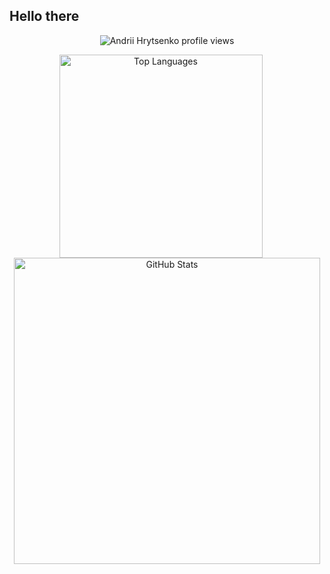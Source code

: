 ## Hello there 

<p align="center">
  <!-- Stats counter on top, centered -->
  <img src="https://u8views.com/api/v1/github/profiles/73461908/views/day-week-month-total-count.svg" alt="Andrii Hrytsenko profile views" />
</p>

<p align="center">
  <!-- Two charts side-by-side -->
  <img src="https://github-readme-stats.vercel.app/api/top-langs/?username=anryts&layout=compact&hide=jupyter%20notebook,bash,html,sql,css,javascript,dockerfile,cmake,makefile,powershell,scss,shell" alt="Top Languages" width="325" style="display: inline-block; margin-right: 20px;" />
  <img src="https://github-readme-stats.vercel.app/api?username=anryts&show_icons=true&count_private=true&hide_title=true" alt="GitHub Stats" width="490" style="display: inline-block;" />
</p>

